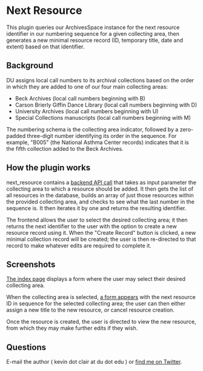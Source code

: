 # Next Resource

This plugin queries our ArchivesSpace instance for the next resource identifier in our numbering sequence for a given collecting area, then generates a new minimal resource record (ID, temporary title, date and extent) based on that identifier.

## Background

DU assigns local call numbers to its archival collections based on the order in which they are added to one of our four main collecting areas:

* Beck Archives (local call numbers beginning with B)
* Carson Brierly Giffin Dance Library (local call numbers beginning with D)
* University Archives (local call numbers beginning with U)
* Special Collections manuscripts (local call numbers beginning with M)

The numbering schema is the collecting area indicator, followed by a zero-padded three-digit number identifying its order in the sequence. For example, "B005" (the National Asthma Center records) indicates that it is the fifth collection added to the Beck Archives.

## How the plugin works

next_resource contains a [backend API call](https://github.com/duspeccoll/next_resource/blob/master/backend/controllers/next_resource.rb) that takes as input parameter the collecting area to which a resource should be added. It then gets the list of all resources in the database, builds an array of just those resources within the provided collecting area, and checks to see what the last number in the sequence is. It then iterates it by one and returns the resulting identifier.

The frontend allows the user to select the desired collecting area; it then returns the next identifier to the user with the option to create a new resource record using it. When the "Create Record" button is clicked, a new minimal collection record will be created; the user is then re-directed to that record to make whatever edits are required to complete it.

## Screenshots

[The index page](http://jackflaps.net/img/next_resource_1.png) displays a form where the user may select their desired collecting area.

When the collecting area is selected, [a form appears](http://jackflaps.net/img/next_resource_2.png) with the next resource ID in sequence for the selected collecting area; the user can then either assign a new title to the new resource, or cancel resource creation.

Once the resource is created, the user is directed to view the new resource, from which they may make further edits if they wish.

## Questions

E-mail the author ( kevin dot clair at du dot edu ) or [find me on Twitter](https://twitter.com/jackflaps).
